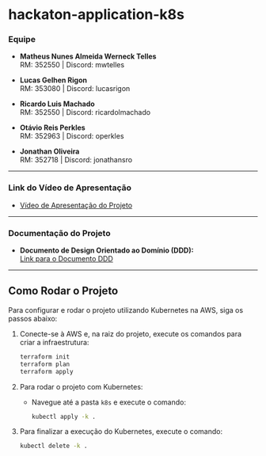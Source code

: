 # **hackaton-application-k8s**

### **Equipe**

- **Matheus Nunes Almeida Werneck Telles**  
  RM: 352550 | Discord: mwtelles

- **Lucas Gelhen Rigon**  
  RM: 353080 | Discord: lucasrigon

- **Ricardo Luis Machado**  
  RM: 352550 | Discord: ricardolmachado

- **Otávio Reis Perkles**  
  RM: 352963 | Discord: operkles

- **Jonathan Oliveira**  
  RM: 352718 | Discord: jonathansro

---

### **Link do Vídeo de Apresentação**

- [Vídeo de Apresentação do Projeto](https://www.youtube.com/watch?v=tyaATDrL64g)

---

### **Documentação do Projeto**

- **Documento de Design Orientado ao Domínio (DDD):**  
  [Link para o Documento DDD](https://drive.google.com/file/d/10VubX8GmiquyQiEDsmouCFny8xEA1WPd/view?usp=drive_link)

---

## **Como Rodar o Projeto**

Para configurar e rodar o projeto utilizando Kubernetes na AWS, siga os passos abaixo:

1. Conecte-se à AWS e, na raiz do projeto, execute os comandos para criar a infraestrutura:

   ```bash
   terraform init
   terraform plan
   terraform apply
   ```

2. Para rodar o projeto com Kubernetes:

   - Navegue até a pasta `k8s` e execute o comando:

     ```bash
     kubectl apply -k .
     ```

3. Para finalizar a execução do Kubernetes, execute o comando:

   ```bash
   kubectl delete -k .
   ```
